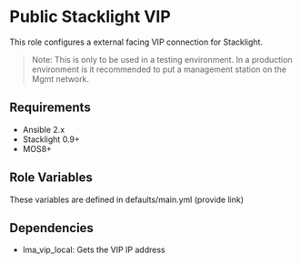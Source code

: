 # Public Stacklight VIP

This role configures a external facing VIP connection for Stacklight.

> Note: This is only to be used in a testing environment. In a production
environment is it recommended to put a management station on the Mgmt network.

## Requirements

* Ansible 2.x
* Stacklight 0.9+
* MOS8+

## Role Variables

These variables are defined in defaults/main.yml (provide link)

## Dependencies

* lma_vip_local: Gets the VIP IP address
